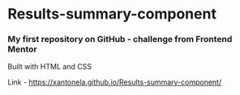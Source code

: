 # Results-summary-component

### My first repository on GitHub - challenge from Frontend Mentor

Built with HTML and CSS

Link - https://xantonela.github.io/Results-summary-component/